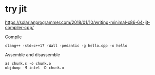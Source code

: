 # try jit
https://solarianprogrammer.com/2018/01/10/writing-minimal-x86-64-jit-compiler-cpp/

Compile
```
clang++ -std=c++17 -Wall -pedantic -g hello.cpp -o hello
```

Assemble and disassemble
```
as chunk.s -o chunk.o
objdump -M intel -D chunk.o
```
